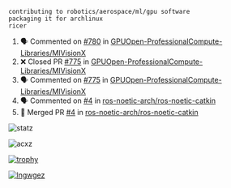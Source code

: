 ```
contributing to robotics/aerospace/ml/gpu software
packaging it for archlinux
ricer
```

<!--START_SECTION:activity-->
1. 🗣 Commented on [#780](https://github.com/GPUOpen-ProfessionalCompute-Libraries/MIVisionX/issues/780) in [GPUOpen-ProfessionalCompute-Libraries/MIVisionX](https://github.com/GPUOpen-ProfessionalCompute-Libraries/MIVisionX)
2. ❌ Closed PR [#775](https://github.com/GPUOpen-ProfessionalCompute-Libraries/MIVisionX/pull/775) in [GPUOpen-ProfessionalCompute-Libraries/MIVisionX](https://github.com/GPUOpen-ProfessionalCompute-Libraries/MIVisionX)
3. 🗣 Commented on [#775](https://github.com/GPUOpen-ProfessionalCompute-Libraries/MIVisionX/issues/775) in [GPUOpen-ProfessionalCompute-Libraries/MIVisionX](https://github.com/GPUOpen-ProfessionalCompute-Libraries/MIVisionX)
4. 🗣 Commented on [#4](https://github.com/ros-noetic-arch/ros-noetic-catkin/issues/4) in [ros-noetic-arch/ros-noetic-catkin](https://github.com/ros-noetic-arch/ros-noetic-catkin)
5. 🎉 Merged PR [#4](https://github.com/ros-noetic-arch/ros-noetic-catkin/pull/4) in [ros-noetic-arch/ros-noetic-catkin](https://github.com/ros-noetic-arch/ros-noetic-catkin)
<!--END_SECTION:activity-->


![statz](https://github-readme-stats.vercel.app/api?username=acxz&include_all_commits=true&show_icons=true)

<p><img align="center" src="https://github-readme-streak-stats.herokuapp.com/?user=acxz&" alt="acxz" /></p>

[![trophy](https://github-profile-trophy.vercel.app/?username=acxz)](https://github.com/ryo-ma/github-profile-trophy)

[![lngwgez](https://github-readme-stats.vercel.app/api/top-langs/?username=acxz&layout=compact)](https://github.com/acxz/github-readme-stats)
